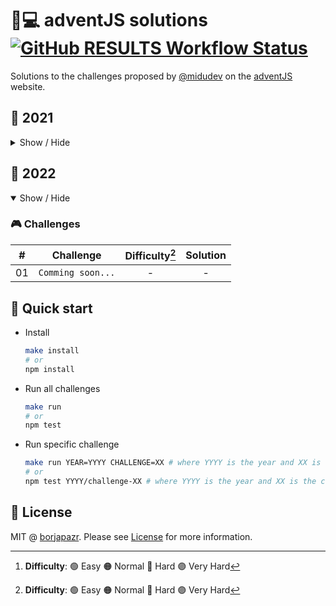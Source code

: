 # 🎅💻️ adventJS solutions [![GitHub RESULTS Workflow Status](https://img.shields.io/github/workflow/status/borjapazr/adventjs-solutions/RESULTS?style=flat-square&logo=github&label=RESULTS)](https://github.com/borjapazr/adventjs-solutions/actions)

Solutions to the challenges proposed by [@midudev](https://midu.dev/) on the [adventJS](https://adventjs.dev/) website.

## 🦠 2021

<details hide>

<summary>Show / Hide</summary>

### 🎮️ Challenges

|  #  |                                       Challenge                                        | Difficulty[^1] |               Solution                |
| :-: | :------------------------------------------------------------------------------------: | :------------: | :-----------------------------------: |
| 01  |                    [Contando ovejas para dormir](2021/challenge-01)                    |       🟢       | [Show](2021/challenge-01/solution.js) |
| 02  |               [¡Ayuda al elfo a listar los regalos!](2021/challenge-02)                |       🟢       | [Show](2021/challenge-02/solution.js) |
| 03  |               [El Grinch quiere fastidiar la Navidad](2021/challenge-03)               |       🟠       | [Show](2021/challenge-03/solution.js) |
| 04  |               [¡Es hora de poner la navidad en casa!](2021/challenge-04)               |       🟠       | [Show](2021/challenge-04/solution.js) |
| 05  |                [Contando los días para los regalos](2021/challenge-05)                 |       🟢       | [Show](2021/challenge-05/solution.js) |
| 06  |                  [Rematando los exámenes finales](2021/challenge-06)                   |       🟠       | [Show](2021/challenge-06/solution.js) |
| 07  |                     [Buscando en el almacén...](2021/challenge-07)                     |       🟠       | [Show](2021/challenge-07/solution.js) |
| 08  |                  [La locura de las criptomonedas](2021/challenge-08)                   |       🟠       | [Show](2021/challenge-08/solution.js) |
| 09  |                  [Agrupando cosas automáticamente](2021/challenge-09)                  |       🔴       | [Show](2021/challenge-09/solution.js) |
| 10  |                       [La máquina del cambio](2021/challenge-10)                       |       🔴       | [Show](2021/challenge-10/solution.js) |
| 11  |           [¿Vale la pena la tarjeta fidelidad del cine?](2021/challenge-11)            |       🟠       | [Show](2021/challenge-11/solution.js) |
| 12  |              [La ruta perfecta para dejar los regalos](2021/challenge-12)              |       🔴       | [Show](2021/challenge-12/solution.js) |
| 13  |                  [Envuelve regalos con asteriscos](2021/challenge-13)                  |       🟢       | [Show](2021/challenge-13/solution.js) |
| 14  |                     [En busca del reno perdido](2021/challenge-14)                     |       🟠       | [Show](2021/challenge-14/solution.js) |
| 15  |                         [El salto perfecto](2021/challenge-15)                         |       🟠       | [Show](2021/challenge-15/solution.js) |
| 16  |                    [Descifrando los números...](2021/challenge-16)                     |       🟢       | [Show](2021/challenge-16/solution.js) |
| 17  |            [La locura de enviar paquetes en esta época](2021/challenge-17)             |       🔴       | [Show](2021/challenge-17/solution.js) |
| 18  |                [El sistema operativo de Santa Claus](2021/challenge-18)                |       🟢       | [Show](2021/challenge-18/solution.js) |
| 19  |                [¿Qué deberíamos aprender en Platzi?](2021/challenge-19)                |       🟠       | [Show](2021/challenge-19/solution.js) |
| 20  |                  [¿Una carta de pangramas? ¡QUÉ!](2021/challenge-20)                   |       🟢       | [Show](2021/challenge-20/solution.js) |
| 21  |                      [La ruta con los regalos](2021/challenge-21)                      |       🔴       | [Show](2021/challenge-21/solution.js) |
| 22  |                [¿Cuántos adornos necesita el árbol?](2021/challenge-22)                |       🟠       | [Show](2021/challenge-22/solution.js) |
| 23  | [¿Puedes reconfigurar las fábricas para no parar de crear regalos?](2021/challenge-23) |       🟣       | [Show](2021/challenge-23/solution.js) |
| 24  |                   [Comparando árboles de Navidad](2021/challenge-24)                   |       🟠       | [Show](2021/challenge-24/solution.js) |
| 25  |            [El último juego y hasta el año que viene 👋](2021/challenge-25)            |       🟠       | [Show](2021/challenge-25/solution.js) |

</details>

## 🤖 2022

<details open>

<summary>Show / Hide</summary>

### 🎮️ Challenges

|  #  |     Challenge     | Difficulty[^1] | Solution |
| :-: | :---------------: | :------------: | :------: |
| 01  | `Comming soon...` |       -        |    -     |

[^1]: **Difficulty**: 🟢 Easy 🟠 Normal 🔴 Hard 🟣 Very Hard

</details>

## 🚀 Quick start

- Install

  ```bash
  make install
  # or
  npm install
  ```

- Run all challenges

  ```bash
  make run
  # or
  npm test
  ```

- Run specific challenge

  ```bash
  make run YEAR=YYYY CHALLENGE=XX # where YYYY is the year and XX is the challenge number
  # or
  npm test YYYY/challenge-XX # where YYYY is the year and XX is the challenge number
  ```

## 🚩 License

MIT @ [borjapazr](https://me.marsmachine.space). Please see [License](LICENSE) for more information.
